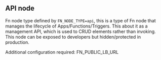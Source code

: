 ## API node

Fn node type defined by `FN_NODE_TYPE=api`, this is a type of Fn node that manages the lifecycle of Apps/Functions/Triggers. This about it as a management API, which is used to CRUD elements rather than invoking. This node can be exposed to developers but hidden/protected in production.

Additional configuration required: FN_PUBLIC_LB_URL